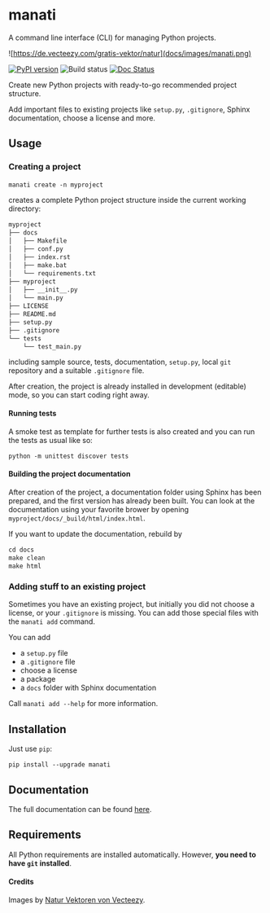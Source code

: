 
# manati

A command line interface (CLI) for managing Python projects.

![https://de.vecteezy.com/gratis-vektor/natur](docs/images/manati.png) 

[![PyPI version](https://badge.fury.io/py/manati.svg)](https://badge.fury.io/py/manati)
![Build status](https://img.shields.io/github/workflow/status/maroba/manati/Checks)
[![Doc Status](https://readthedocs.org/projects/manati/badge/?version=latest)](https://manati.readthedocs.io/en/latest/index.html)

Create new Python projects with ready-to-go recommended project structure. 

Add important files to existing projects
like `setup.py`, `.gitignore`, Sphinx documentation, choose a license and more.


## Usage

### Creating a project

```
manati create -n myproject
```

creates a complete Python project structure inside the current working directory:

```
myproject
├── docs
│   ├── Makefile
│   ├── conf.py
│   ├── index.rst
│   ├── make.bat
│   └── requirements.txt
├── myproject
│   ├── __init__.py
│   └── main.py
├── LICENSE
├── README.md
├── setup.py
├── .gitignore
└── tests
    └── test_main.py
```

including sample source,
tests, documentation, `setup.py`, local `git` repository and a
suitable `.gitignore` file.

After creation, the project is already installed in development (editable) mode, so you can start coding right away.

#### Running tests

A smoke test as template for further tests is also created and you can run the tests as usual like so:

```
python -m unittest discover tests
```

#### Building the project documentation

After creation of the project, a documentation folder using Sphinx has been prepared, and the first version has
already been built. You can look at the documentation using your favorite brower by opening `myproject/docs/_build/html/index.html`.

If you want to update the documentation, rebuild by

```
cd docs
make clean
make html
```

### Adding stuff to an existing project

Sometimes you have an existing project, but initially you did not choose a license,
or your `.gitignore` is missing. You can add those special files with the `manati add` command.

You can add

- a `setup.py` file
- a `.gitignore` file
- choose a license
- a package
- a `docs` folder with Sphinx documentation

Call `manati add --help` for more information.

## Installation

Just use `pip`:

```
pip install --upgrade manati
```

## Documentation

The full documentation can be found [here](https://manati.readthedocs.io/en/latest/).


## Requirements

All Python requirements are installed automatically. However, **you need to have `git` installed**.

#### Credits

Images by [Natur Vektoren von Vecteezy](https://de.vecteezy.com/gratis-vektor/natur).
